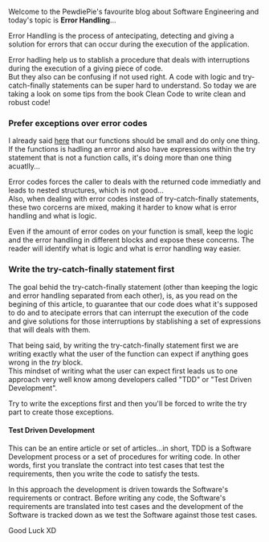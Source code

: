 <div style="text-align: left;">
    <p>
        Welcome to the PewdiePie's favourite blog about Software Engineering and today's
        topic is <b>Error Handling</b>...
    </p>
    <p>
        Error Handling is the process of antecipating, detecting and giving a solution for errors
        that can occur during the execution of the application.
    </p>
    <p>
        Error hadling help us to stablish a procedure that deals with interruptions during the execution of a giving piece of code.
        <br>
        But they also can be confusing if not used right. A code with logic and try-catch-finally statements can be super hard to understand.
        So today we are taking a look on some tips from the book Clean Code to write clean and robust code!
    </p>
    <h3>Prefer exceptions over error codes</h3>
    <p>
        I already said <a href="https://gabrielslima.github.io/blog/post.html?id=7" target="blank">here</a> that our functions should be small and do
        only one thing. If the functions is hadling an error and also have expressions within the try statement that is not a function calls, it's doing
        more than one thing acuatlly... 
    </p>
    <p>
        Error codes forces the caller to deals with the returned code immediatly and leads to nested structures, which is not good...
        <br>
        Also, when dealing with error codes instead of try-catch-finally statements, these two corcerns are mixed, making it harder to 
        know what is error handling and what is logic.
    </p>
    <p>
        Even if the amount of error codes on your function is small, keep the logic and the error handling in different blocks and expose these concerns.
        The reader will identify what is logic and what is error handling way easier. 
    </p>
    <h3>Write the try-catch-finally statement first</h3>
    <p>
        The goal behid the try-catch-finally statement (other than keeping the logic and error handling separated from each other),
        is, as you read on the begining of this article, to guarantee that our code does what it's supposed to do and to 
        atecipate errors that can interrupt the execution of the code and give solutions for those interruptions by stablishing a set of expressions that will deals with them.
    </p>
    <p>
        That being said, by writing the try-catch-finally statement first we are writing exactly what the user of the function can expect if anything goes wrong in the <i>try</i> block.
        <br>
        This mindset of writing what the user can expect first leads us to one approach very well know among developers called 
        "TDD" or "Test Driven Development". 
    </p>
    <p>
        Try to write the exceptions first and then you'll be forced to write the try part to create those exceptions.
    </p>
    <h4>Test Driven Development</h4>
    <p>
        This can be an entire article or set of articles...in short, TDD is a Software Development process or a set of procedures
        for writing code. In other words, first you translate the contract into test cases that
        test the requirements, then you write the code to satisfy the tests.
    </p>
    <p>
        In this approach the development is driven towards the Software's requirements or contract.
        Before writing any code, the Software's requirements are translated into test cases and the development of the Software
        is tracked down as we test the Software against those test cases.
    </p>
    Good Luck XD
</div>